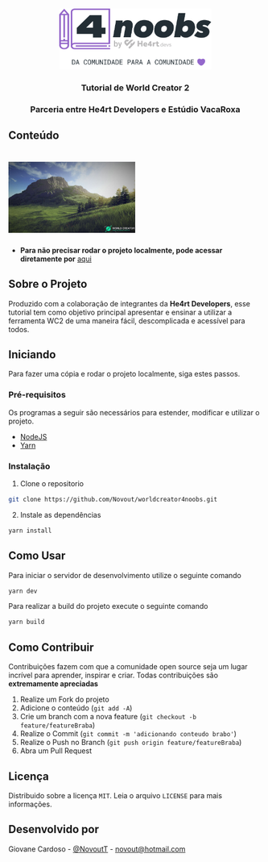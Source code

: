 <!-- PROJECT LOGO -->
<br />
<p align="center">
  <a href="https://novout.github.io/worldcreator4noobs/">
    <img src="docs/.vuepress/public/images/footer_4noobs.svg" alt="Logo" width="60%">
  </a>
  <h3 align="center">Tutorial de World Creator 2</h3>
  <h3 align="center">Parceria entre He4rt Developers e Estúdio VacaRoxa</h3>
</p>

<!-- TABLE OF CONTENTS -->

## Conteúdo

<h1>
  <img src="./assets/world1.jpg" alt="Imagem de exibição do World Creator 2" width="50%">
</h1>

- **Para não precisar rodar o projeto localmente, pode acessar diretamente por** [aqui](https://novout.github.io/worldcreator4noobs/)

<!-- ABOUT THE PROJECT -->

## Sobre o Projeto

Produzido com a colaboração de integrantes da **He4rt Developers**, esse tutorial tem como objetivo principal apresentar e ensinar a utilizar a ferramenta WC2 de uma maneira fácil, descomplicada e acessível para todos.

<!-- GETTING STARTED -->

## Iniciando

Para fazer uma cópia e rodar o projeto localmente, siga estes passos.

### Pré-requisitos

Os programas a seguir são necessários para estender, modificar e utilizar o projeto.

- [NodeJS](https://nodejs.org)
- [Yarn](https://yarnpkg.com)

### Instalação

1. Clone o repositorio

```sh
git clone https://github.com/Novout/worldcreator4noobs.git
```

2. Instale as dependências

```sh
yarn install
```

<!-- USAGE EXAMPLES -->

## Como Usar

Para iniciar o servidor de desenvolvimento utilize o seguinte comando

```sh
yarn dev
```

Para realizar a build do projeto execute o seguinte comando

```sh
yarn build
```

<!-- CONTRIBUTING -->

## Como Contribuir

Contribuições fazem com que a comunidade open source seja um lugar incrível para aprender, inspirar e criar. Todas contribuições
são **extremamente apreciadas**

1. Realize um Fork do projeto
2. Adicione o conteúdo (`git add -A`)
3. Crie um branch com a nova feature (`git checkout -b feature/featureBraba`)
4. Realize o Commit (`git commit -m 'adicionando conteudo brabo'`)
5. Realize o Push no Branch (`git push origin feature/featureBraba`)
6. Abra um Pull Request

<!-- LICENSE -->

## Licença

Distribuido sobre a licença `MIT`. Leia o arquivo `LICENSE` para mais informações.

<!-- CONTACT -->

## Desenvolvido por

Giovane Cardoso - [@NovoutT](https://twitter.com/NovoutT) - novout@hotmail.com
